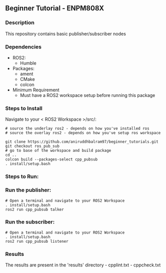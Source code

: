 ## Beginner Tutorial - ENPM808X

### Description

This repository contains basic publisher/subscriber nodes

### Dependencies

- ROS2: 
    - Humble
- Packages:
    - ament
    - CMake
    - colcon
- Minimum Requirement
    - Must have a ROS2 workspace setup before running this package

### Steps to Install 

Navigate to your < ROS2 Workspace >/src/: 
```
# source the underlay ros2 - depends on how you've installed ros
# source the overlay ros2 - depends on how you've setup ros workspace

git clone https://github.com/aniruddhbalram97/beginner_tutorials.git
git checkout ros_pub_sub
# go to base of the workspace and build package
cd ..
colcon build --packages-select cpp_pubsub
. install/setup.bash

```

### Steps to Run:

### Run the publisher:

```
# Open a terminal and navigate to your ROS2 Workspace
. install/setup.bash
ros2 run cpp_pubsub talker
```

### Run the subscriber:

```
# Open a terminal and navigate to your ROS2 Workspace
. install/setup.bash
ros2 run cpp_pubsub listener
```

### Results
The results are present in the 'results' directory
    - cpplint.txt
    - cppcheck.txt
